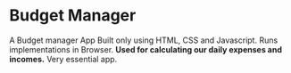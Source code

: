 # Budget Manager
A Budget manager App Built only using HTML, CSS and Javascript. 
Runs implementations in Browser.
**Used for calculating our daily expenses and incomes.**
Very essential app.
